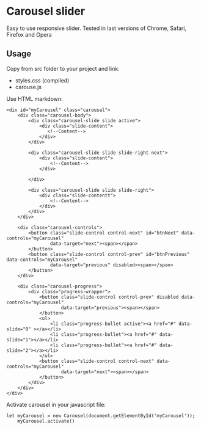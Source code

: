 # Carousel slider
Easy to use responsive slider.
Tested in last versions of Chrome, Safari, Firefox and Opera 

## Usage
Copy from src folder to your project and link:
+ styles.css (compiled)
+ carouse.js

Use HTML markdown: 

    <div id="myCarousel" class="carousel">     
        <div class="carousel-body">
            <div class="carousel-slide slide active">
                <div class="slide-content">
                   <!--Content-->
                </div>
            </div>
            
            <div class="carousel-slide slide slide-right next">
                <div class="slide-content">
                    <!--Content-->
                </div>
    
            </div>
            
            <div class="carousel-slide slide slide-right">
                <div class="slide-contentt">
                    <!--Content-->
                </div>
            </div>
        </div>
        
        <div class="carousel-controls">
            <button class="slide-control control-next" id="btnNext" data-controls="myCarousel"
                    data-target="next"><span></span>
            </button>
            <button class="slide-control control-prev" id="btnPrevious" data-controls="myCarousel"
                    data-target="previous" disabled><span></span>
            </button>
        </div>
        
        <div class="carousel-progress">
            <div class="progress-wrapper">
                <button class="slide-control control-prev" disabled data-controls="myCarousel"
                        data-target="previous"><span></span>
                </button>
                <ul>
                    <li class="progress-bullet active"><a href="#" data-slide="0" ></a></li>
                    <li class="progress-bullet"><a href="#" data-slide="1"></a></li>
                    <li class="progress-bullet"><a href="#" data-slide="2"></a></li>
                </ul>
                <button class="slide-control control-next" data-controls="myCarousel"
                        data-target="next"><span></span>
                </button>
            </div>
        </div>
    </div>
    
Activate carousel in your javascript file:

    let myCarousel = new Carousel(document.getElementById('myCarousel'));
        myCarousel.activate()
       
